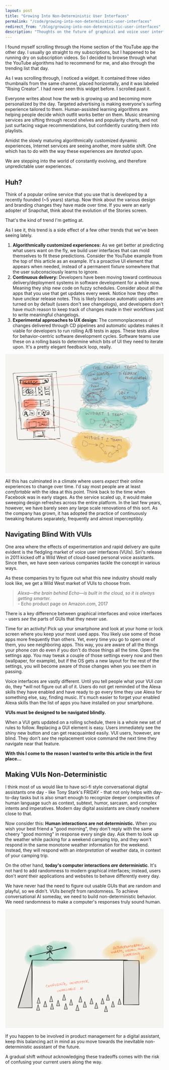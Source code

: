 ```yaml
---
layout: post
title: "Growing Into Non-Deterministic User Interfaces"
permalink: "/code/growing-into-non-deterministic-user-interfaces"
redirect_from: "/blog/growing-into-non-deterministic-user-interfaces"
description: "Thoughts on the future of graphical and voice user interfaces as they grow more and more unpredictable."
---
```


I found myself scrolling through the Home section of the YouTube app the other day. I usually go straight to my subscriptions, but I happened to be running dry on subscription videos. So I decided to browse through what the YouTube algorithms had to recommend for me, and also through the trending list that day.

As I was scrolling through, I noticed a widget. It contained three video thumbnails from the same channel, placed horizontally, and it was labeled "Rising Creator". I had never seen this widget before. I scrolled past it.

<!--more-->

Everyone writes about how the web is growing up and becoming more personalized by the day. Targeted advertising is making everyone's surfing experience tailored to them. Human-assisted learning algorithms are helping people decide which outfit works better on them. Music streaming services are sifting through record shelves and popularity charts, and not just surfacing vague recommendations, but confidently curating them into playlists.

Amidst the slowly maturing algorithmically customized dynamic experiences, Internet services are seeing another, more subtle shift. One which has to do with the way these experiences are *iterated* upon.

We are stepping into the world of constantly evolving, and therefore unpredictable user experiences.

## Huh?

Think of a popular online service that you use that is developed by a recently founded (\~5 years) startup. Now think about the various design and branding changes they have made over time. If you were an early adopter of Snapchat, think about the evolution of the Stories screen.

That's the kind of trend I'm getting at.

As I see it, this trend is a side effect of a few other trends that we've been seeing lately.

1. **Algorithmically customized experiences:** As we get better at predicting what users want on the fly, we build user interfaces that can mold themselves to fit these predictions. Consider the YouTube example from the top of this article as an example. It's a proactive UI element that appears when needed, instead of a permanent fixture somewhere that the user subconsciously learns to ignore.
2. **Continuous delivery:** Developers have been moving toward continuous delivery/deployment systems in software development for a while now. Meaning they ship new code on fuzzy schedules. Consider about all the apps that you use that get updates every week. Notice how they often have unclear release notes. This is likely because automatic updates are turned on by default (users don't see changelogs), and developers don't have much reason to keep track of changes made in their workflows just to write meaningful changelogs.
3. **Experimental approaches to UX design:** The commonplaceness of changes delivered through CD pipelines and automatic updates makes it viable for developers to run rolling A/B tests in apps. These tests allow for behavior-centric software development cycles. Software teams use these on a rolling basis to determine which bits of UI they need to iterate upon. It's a pretty elegant feedback loop, really.

![](/assets/per-component-continuous-delivery.png)  

All this has culminated in a climate where users *expect* their online experiences to change over time. I'd say most people are at least *comfortable* with the idea at this point. Think back to the time when Facebook was in early stages. As the service scaled up, it would make sweeping design refreshes across the entire platform. In the last few years, however, we have barely seen any large scale renovations of this sort. As the company has grown, it has adopted the practice of continuously tweaking features separately, frequently and almost imperceptibly.

## Navigating Blind With VUIs

One area where the effects of experimentation and rapid delivery are quite evident is the fledgling market of voice user interfaces (VUIs). Siri's release in 2011 kicked off a Wild West of cloud-based personal voice assistants. Since then, we have seen various companies tackle the concept in various ways.

As these companies try to figure out what this new industry should really look like, we get a Wild West market of VUIs to choose from.

> *Alexa—the brain behind Echo—is built in the cloud, so it is always getting smarter.*   
> \- Echo product page on Amazon.com, 2017

There is a key difference between graphical interfaces and voice interfaces - users *see* the parts of GUIs that they never use.

Time for an activity! Pick up your smartphone and look at your home or lock screen where you keep your most used apps. You likely use some of those apps more frequently than others. Yet, every time you go to open one of them, you see neighboring apps. This way, you are aware of all the things your phone *can* do even if you don't do those things all the time. Open the settings app. You may tweak a couple of those settings every now and then (wallpaper, for example), but if the OS gets a new layout for the rest of the settings, you will become aware of those changes when you see them in passing.

Voice interfaces are vastly different. Until you tell people what your VUI *can* do, they *will not figure out all of it. Users do not get reminded of the Alexa skills they have enabled and have ready to go every time they use Alexa for something else, say, finding music. It's much easier to forget your enabled Alexa skills than the list of apps you have installed on your smartphone.

**VUIs must be designed to be navigated blindly.**

When a VUI gets updated on a rolling schedule, there is a whole new set of rules to follow. Replacing a GUI element is easy. Users immediately see the shiny new button and can get reacquainted easily. VUI users, however, are blind. They don't *see* the replacement voice command the next time they navigate near that feature.

**With this I come to the reason I wanted to write this article in the first place...**

## Making VUIs Non-Deterministic

I think most of us would like to have sci-fi style conversational digital assistants one day - like Tony Stark's FRIDAY - that not only helps with day-to-day tasks but is also smart enough to recognize deeper complexities of human language such as context, subtext, humor, sarcasm, and complex intents and imperatives. Modern day digital assistants are clearly nowhere close to that.

Now consider this: **Human interactions are not deterministic.** When you wish your best friend a "good morning", they don't reply with the same cheery "good morning" in response every single day. Ask them to look up the weather while packing for a weekend camping trip, and they won't respond in the same monotone weather information for the weekend. Instead, they will respond with an *interpretation* of weather data, in context of your camping trip.

On the other hand, **today's computer interactions *are* deterministic**. It's not hard to add randomness to modern graphical interfaces; instead, users don't *want* their applications and websites to behave differently every day.

We have never had the need to figure out usable GUIs that are random and playful, so we didn't. VUIs *benefit* from randomness. To achieve conversational AI someday, we need to build non-deterministic behavior. We need randomness to make a computer's responses truly sound human.

![](/assets/digital-assistant-balancing-act.png)  

If you happen to be involved in product management for a digital assistant, keep this balancing act in mind as you move towards the inevitable non-deterministic assistant of the future.

A gradual shift *without* acknowledging these tradeoffs comes with the risk of confusing your current users along the way.
